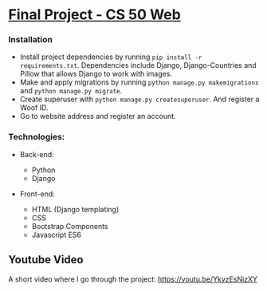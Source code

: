 # [Final Project - CS 50 Web](https://cs50.harvard.edu/web/2020/projects/final/capstone/)

### Installation

- Install project dependencies by running `pip install -r requirements.txt`. Dependencies include Django, Django-Countries and Pillow that allows Django to work with images.
- Make and apply migrations by running `python manage.py makemigrations` and `python manage.py migrate`.
- Create superuser with `python manage.py createsuperuser`. And register a Woof ID.
- Go to website address and register an account.

### Technologies:

- Back-end:

  - Python
  - Django

- Front-end:
  - HTML (Django templating)
  - CSS
  - Bootstrap Components
  - Javascript ES6

## Youtube Video

A short video where I go through the project: https://youtu.be/YkyzEsNizXY
